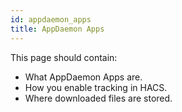 ```yaml
---
id: appdaemon_apps
title: AppDaemon Apps
---
```


This page should contain:

- What AppDaemon Apps are.
- How you enable tracking in HACS.
- Where downloaded files are stored.

